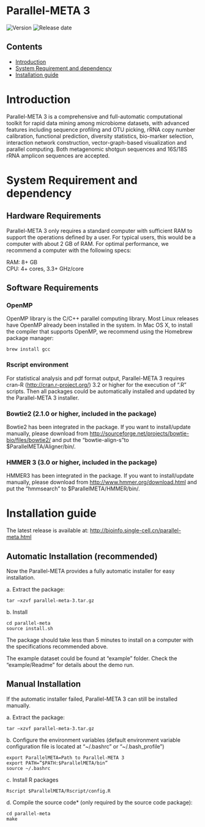 # Parallel-META 3

![Version](https://img.shields.io/badge/Version-3.5.3-brightgreen)
![Release date](https://img.shields.io/badge/Release%20date-Dec.%2025%2C%202019-brightgreen)



## Contents

- [Introduction](#introduction)
- [System Requirement and dependency](#system-requirement-and-dependency)
- [Installation guide](#installation-guide)

# Introduction

Parallel-META 3 is a comprehensive and full-automatic computational toolkit for rapid data mining among microbiome datasets, with advanced features including sequence profiling and OTU picking, rRNA copy number calibration, functional prediction, diversity statistics, bio-marker selection, interaction network construction, vector-graph-based visualization and parallel computing. Both metagenomic shotgun sequences and 16S/18S rRNA amplicon sequences are accepted.

# System Requirement and dependency

## Hardware Requirements

Parallel-META 3 only requires a standard computer with sufficient RAM to support the operations defined by a user. For typical users, this would be a computer with about 2 GB of RAM. For optimal performance, we recommend a computer with the following specs:

  RAM: 8+ GB  
  CPU: 4+ cores, 3.3+ GHz/core

## Software Requirements

### OpenMP
OpenMP library is the C/C++ parallel computing library. Most Linux releases have OpenMP already been installed in the system. In Mac OS X, to install the compiler that supports OpenMP, we recommend using the Homebrew package manager:

```
brew install gcc

```
### Rscript environment
For statistical analysis and pdf format output, Parallel-META 3 requires cran-R (http://cran.r-project.org/) 3.2 or higher for the execution of “.R” scripts. Then all packages could be automatically installed and updated by the Parallel-META 3 installer.

### Bowtie2 (2.1.0 or higher, included in the package)
Bowtie2 has been integrated in the package. If you want to install/update manually, please download from
http://sourceforge.net/projects/bowtie-bio/files/bowtie2/
and put the “bowtie-align-s”to $ParallelMETA/Aligner/bin/.

### HMMER 3 (3.0 or higher, included in the package)
HMMER3 has been integrated in the package. If you want to install/update manually, please download from
http://www.hmmer.org/download.html
and put the “hmmsearch” to $ParallelMETA/HMMER/bin/.

# Installation guide

The latest release is available at:
http://bioinfo.single-cell.cn/parallel-meta.html

## Automatic Installation (recommended)

Now the Parallel-META provides a fully automatic installer for easy installation.

a. Extract the package:

```
tar –xzvf parallel-meta-3.tar.gz
```

b. Install

```
cd parallel-meta
source install.sh
```

The package should take less than 5 minutes to install on a computer with the specifications recommended above.

The example dataset could be found at “example” folder. Check the “example/Readme” for details about the demo run.

## Manual Installation

If the automatic installer failed, Parallel-META 3 can still be installed manually.

a. Extract the package:

```
tar –xzvf parallel-meta-3.tar.gz
```

b. Configure the environment variables (default environment variable configuration file is located at “~/.bashrc” or “~/.bash_profile”)

```
export ParallelMETA=Path to Parallel-META 3
export PATH=”$PATH:$ParallelMETA/bin”
source ~/.bashrc
```

c. Install R packages

```
Rscript $ParallelMETA/Rscript/config.R
```

d. Compile the source code* (only required by the source code package):

```
cd parallel-meta
make
```
